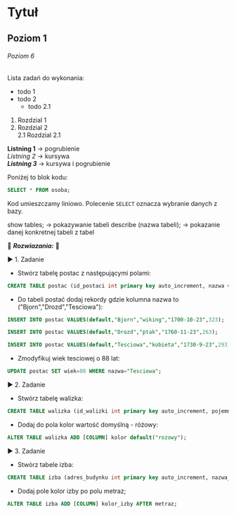 # Tytuł
## Poziom 1
###### Poziom 6

Lista zadań do wykonania:
* todo 1
* todo 2
  * todo 2.1

1. Rozdzial 1
2. Rozdzial 2  
  2.1 Rozdzial 2.1

**Listning 1** -> pogrubienie  
_Listning 2_ -> kursywa  
**_Listning 3_** -> kursywa i pogrubienie


Poniżej to blok kodu:
```sql
SELECT * FROM osoba;
```

Kod umieszczamy liniowo. Polecenie `SELECT` oznacza wybranie danych z bazy.

show tables; -> pokazywanie tabeli
describe (nazwa tabeli); -> pokazanie danej konkretnej tabeli z tabel

🔽 **_Rozwiazania:_** 🔽

▶️ 1. Zadanie  
* Stwórz tabelę postac z następującymi polami:
```sql
CREATE TABLE postac (id_postaci int primary key auto_increment, nazwa varchar(40), rodzaj enum("wiking","ptak","kobieta"), data_ur date, wiek int unsigned);
```
* Do tabeli postać dodaj rekordy gdzie kolumna nazwa to ("Bjorn","Drozd","Tesciowa"): 
```sql
INSERT INTO postac VALUES(default,"Bjorn","wiking","1700-10-23",323);

INSERT INTO postac VALUES(default,"Drozd","ptak","1760-11-23",263);

INSERT INTO postac VALUES(default,"Tesciowa","kobieta","1730-9-23",293);
```
* Zmodyfikuj wiek tesciowej o 88 lat:
```sql
UPDATE postac SET wiek=88 WHERE nazwa="Tesciowa";
```

▶️ 2. Zadanie  
* Stwórz tabelę walizka:
```sql
CREATE TABLE walizka (id_walizki int primary key auto_increment, pojemnosc int unsigned, kolor enum("rozowy","czerwony","teczowy","zolty"), id_wlasciciela int, foreign key(id_wlasciciela) references postac(id_postaci) on delete cascade);
```
* Dodaj do pola kolor wartość domyślną - różowy:
```sql
ALTER TABLE walizka ADD [COLUMN] kolor default("rozowy");
```

▶️ 3. Zadanie
* Stwórz tabele izba:
```sql
CREATE TABLE izba (adres_budynku int primary key auto_increment, nazwa_izby int primary key auto_increment, metraz int unsigned, wlasciciel int, foreign key(wlasciciel) references postac(id_postaci) on delete set null)
```
* Dodaj pole kolor izby po polu metraz;
```sql
ALTER TABLE izba ADD [COLUMN] kolor_izby AFTER metraz;
```
